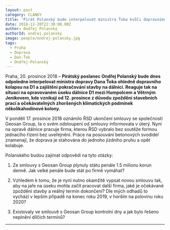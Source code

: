 ```yaml
---
layout: post
category: CLANKY
title: 'Pirát Polanský bude interpelovat ministra Ťoka kvůli dopravnímu kolapsu na D1'
date: 2018-12-20T22:30:00.00Z
author: Ondřej Polanský
authorId: ondrej.polansky
image: people/ondrej-polansky.jpg
tags:
  - Praha
  - Doprava
  - Dan-Ťok
  - Ondřej-Polanský
---
```


Praha, 20. prosince 2018 – **Pirátský poslanec Ondřej Polanský bude dnes odpoledne interpelovat ministra dopravy Dana Ťoka ohledně dopravního kolapsu na D1 a zajištění pokračování stavby na dálnici. Reaguje tak na situaci na opravovaném úseku dálnice D1 mezi Humpolcem a Větrným Jeníkovem, kde vznikají od 12. prosince z důvodu zpoždění stavebních prací a očekávatelných zhoršených klimatických podmínek několikahodinové kolony.**

V pondělí 17. prosince 2018 oznámilo ŘSD ukončení smlouvy se společností Geosan Group, ta o svém odstoupení od smlouvy informovala v úterý. Nyní na opravě dálnice pracuje firma, kterou ŘSD vybralo bez soutěže formou jednacího řízení bez uveřejnění. Práce na posouvání betonových svodidel znamenají, že doprava je stahována do jednoho jízdního pruhu a opět kolabuje.

Polanského budou zajímat odpovědi na tyto otázky:

1. Ze smlouvy s Geosan Group plynuly státu penále 1.5 milionu korun denně. Jak velké penále bude stát po firmě vymáhat?

2. Vzhledem k tomu, že je nyní nutno okamžitě vypsat novou smlouvu tak, aby na jaře na úseku mohla začít pracovat další firma, jaké je očekávané zpoždění stavby a reálný termín dokončení? Dle mých odhadů to vychází v lepším případě na konec roku 2019, v horším na polovinu roku 2020?

3. Existovaly ve smlouvě s Geosan Group kontrolní dny a jak bylo řešeno neplnění dílčích termínů?

- - -
